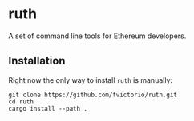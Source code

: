 # ruth

A set of command line tools for Ethereum developers.

## Installation

Right now the only way to install `ruth` is manually:

```
git clone https://github.com/fvictorio/ruth.git
cd ruth
cargo install --path .
```
